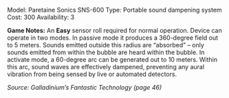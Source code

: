 Model: Paretaine Sonics SNS-600
Type: Portable sound dampening system
Cost: 300
Availability: 3

**Game Notes:** 
An **Easy** sensor roll required for normal operation. Device can operate in two modes. In passive mode it produces a 360-degree field out to 5 meters. Sounds emitted outside this radius are “absorbed” – only sounds emitted from within the bubble are heard within the bubble. In activate mode, a 60-degree arc can be generated out to 10 meters. Within this arc, sound waves are effectively dampened, preventing any aural vibration from being sensed by live or automated detectors.

*Source: Galladinium’s Fantastic Technology (page 46)*
